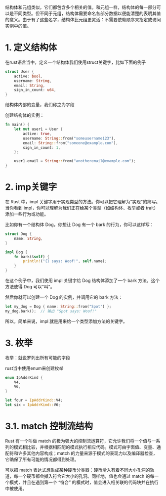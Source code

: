 结构体和元组类似，它们都包含多个相关的值。和元组一样，结构体的每一部分可以是不同类型。但不同于元组，结构体需要命名各部分数据以便能清楚的表明其值的意义。由于有了这些名字，结构体比元组更灵活：不需要依赖顺序来指定或访问实例中的值。

# 1. 定义结构体

在rust语言当中，定义一个结构体我们使用struct关键字，比如下面的例子

```rust
struct User {
    active: bool,
    username: String,
    email: String,
    sign_in_count: u64,
}
```

结构体内部的变量，我们称之为字段

创建结构体的实例：

```rust
fn main() {
    let mut user1 = User {
        active: true,
        username: String::from("someusername123"),
        email: String::from("someone@example.com"),
        sign_in_count: 1,
    };

    user1.email = String::from("anotheremail@example.com");
}
```

# 2. imp关键字

在 Rust 中，impl 关键字用于实现类型的方法。你可以把它理解为"实现"的简写。当你看到 impl，你可以理解为我们正在给某个类型（如结构体、枚举或者 trait）添加一些行为或功能。

比如你有一个结构体 Dog，你想让 Dog 有一个 bark 的行为，你可以这样写：

```rust
struct Dog {
    name: String,
}

impl Dog {
    fn bark(&self) {
        println!("{} says: Woof!", self.name);
    }
}
```

在这个例子中，我们使用 impl 关键字给 Dog 结构体添加了一个 bark 方法。这个方法使得 Dog 可以"叫"。

然后你就可以创建一个 Dog 的实例，并调用它的 bark 方法：

```rust
let my_dog = Dog { name: String::from("Spot") };
my_dog.bark();  // 输出 "Spot says: Woof!"
```

所以，简单来说，impl 就是用来给一个类型添加方法的关键字。

# 3. 枚举

枚举：就说罗列出所有可能的字段

rust当中使用enum来创建枚举

```rust
enum IpAddrKind {
    V4,
    V6,
}

let four = IpAddrKind::V4;
let six = IpAddrKind::V6;
```

# 3.1. match 控制流结构

Rust 有一个叫做 match 的极为强大的控制流运算符，它允许我们将一个值与一系列的模式相比较，并根据相匹配的模式执行相应代码。模式可由字面值、变量、通配符和许多其他内容构成；match 的力量来源于模式的表现力以及编译器检查，它确保了所有可能的情况都得到处理。

可以把 match 表达式想象成某种硬币分类器：硬币滑入有着不同大小孔洞的轨道，每一个硬币都会掉入符合它大小的孔洞。同样地，值也会通过 match 的每一个模式，并且在遇到第一个 “符合” 的模式时，值会进入相关联的代码块并在执行中被使用。